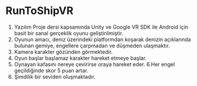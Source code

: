 # RunToShipVR

1. Yazılım Proje dersi kapsamında Unity ve Google VR SDK ile Android için basit bir sanal gerçeklik oyunu geliştirilmiştir. 
2. Oyunun amacı, deniz üzerindeki platformdan koşarak denizin açıklarında bulunan gemiye, engellere çarpmadan ve düşmeden ulaşmaktır.
3. Kamera karakter gözünden görmektedir. 
4. Oyun başlar başlamaz karakter hareket etmeye başlar. 
5. Oynayan kafasını nereye çevirirse oraya hareket eder.
6.Her engel geçildiğinde skor 5 puan artar.
7. Şimdilik bir seviden oluşmaktadır.
